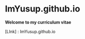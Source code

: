 ImYusup.github.io
=========================

**Welcome to my curriculum vitae**

[LInk] : ImYusup.github.io

